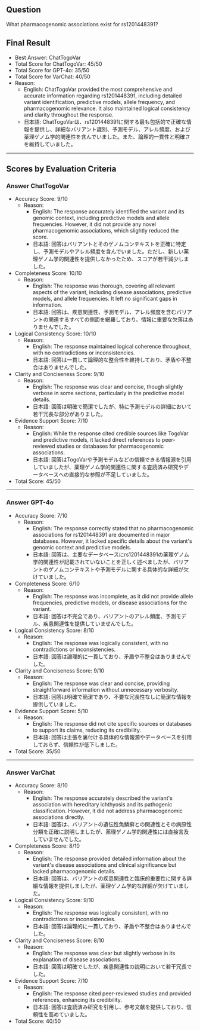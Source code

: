 ## Question

What pharmacogenomic associations exist for rs1201448391?

## Final Result

- Best Answer: ChatTogoVar
- Total Score for ChatTogoVar: 45/50
- Total Score for GPT-4o: 35/50
- Total Score for VarChat: 40/50
- Reason:
  - English: ChatTogoVar provided the most comprehensive and accurate information regarding rs1201448391, including detailed variant identification, predictive models, allele frequency, and pharmacogenomic relevance. It also maintained logical consistency and clarity throughout the response.
  - 日本語: ChatTogoVarは、rs1201448391に関する最も包括的で正確な情報を提供し、詳細なバリアント識別、予測モデル、アレル頻度、および薬理ゲノム学的関連性を含んでいました。また、論理的一貫性と明確さを維持していました。

---

## Scores by Evaluation Criteria

### Answer ChatTogoVar
- Accuracy Score: 9/10
  - Reason: 
    - English: The response accurately identified the variant and its genomic context, including predictive models and allele frequencies. However, it did not provide any novel pharmacogenomic associations, which slightly reduced the score.
    - 日本語: 回答はバリアントとそのゲノムコンテキストを正確に特定し、予測モデルやアレル頻度を含んでいました。ただし、新しい薬理ゲノム学的関連性を提供しなかったため、スコアが若干減少しました。
- Completeness Score: 10/10
  - Reason: 
    - English: The response was thorough, covering all relevant aspects of the variant, including disease associations, predictive models, and allele frequencies. It left no significant gaps in information.
    - 日本語: 回答は、疾患関連性、予測モデル、アレル頻度を含むバリアントの関連するすべての側面を網羅しており、情報に重要な欠落はありませんでした。
- Logical Consistency Score: 10/10
  - Reason: 
    - English: The response maintained logical coherence throughout, with no contradictions or inconsistencies.
    - 日本語: 回答は一貫して論理的な整合性を維持しており、矛盾や不整合はありませんでした。
- Clarity and Conciseness Score: 9/10
  - Reason: 
    - English: The response was clear and concise, though slightly verbose in some sections, particularly in the predictive model details.
    - 日本語: 回答は明確で簡潔でしたが、特に予測モデルの詳細において若干冗長な部分がありました。
- Evidence Support Score: 7/10
  - Reason: 
    - English: While the response cited credible sources like TogoVar and predictive models, it lacked direct references to peer-reviewed studies or databases for pharmacogenomic associations.
    - 日本語: 回答はTogoVarや予測モデルなどの信頼できる情報源を引用していましたが、薬理ゲノム学的関連性に関する査読済み研究やデータベースへの直接的な参照が不足していました。
- Total Score: 45/50

---

### Answer GPT-4o
- Accuracy Score: 7/10
  - Reason: 
    - English: The response correctly stated that no pharmacogenomic associations for rs1201448391 are documented in major databases. However, it lacked specific details about the variant's genomic context and predictive models.
    - 日本語: 回答は、主要なデータベースにrs1201448391の薬理ゲノム学的関連性が記載されていないことを正しく述べましたが、バリアントのゲノムコンテキストや予測モデルに関する具体的な詳細が欠けていました。
- Completeness Score: 6/10
  - Reason: 
    - English: The response was incomplete, as it did not provide allele frequencies, predictive models, or disease associations for the variant.
    - 日本語: 回答は不完全であり、バリアントのアレル頻度、予測モデル、疾患関連性を提供していませんでした。
- Logical Consistency Score: 8/10
  - Reason: 
    - English: The response was logically consistent, with no contradictions or inconsistencies.
    - 日本語: 回答は論理的に一貫しており、矛盾や不整合はありませんでした。
- Clarity and Conciseness Score: 9/10
  - Reason: 
    - English: The response was clear and concise, providing straightforward information without unnecessary verbosity.
    - 日本語: 回答は明確で簡潔であり、不要な冗長性なしに簡潔な情報を提供していました。
- Evidence Support Score: 5/10
  - Reason: 
    - English: The response did not cite specific sources or databases to support its claims, reducing its credibility.
    - 日本語: 回答は主張を裏付ける具体的な情報源やデータベースを引用しておらず、信頼性が低下しました。
- Total Score: 35/50

---

### Answer VarChat
- Accuracy Score: 8/10
  - Reason: 
    - English: The response accurately described the variant's association with hereditary ichthyosis and its pathogenic classification. However, it did not address pharmacogenomic associations directly.
    - 日本語: 回答は、バリアントの遺伝性魚鱗癬との関連性とその病原性分類を正確に説明しましたが、薬理ゲノム学的関連性には直接言及していませんでした。
- Completeness Score: 8/10
  - Reason: 
    - English: The response provided detailed information about the variant's disease associations and clinical significance but lacked pharmacogenomic details.
    - 日本語: 回答は、バリアントの疾患関連性と臨床的重要性に関する詳細な情報を提供しましたが、薬理ゲノム学的な詳細が欠けていました。
- Logical Consistency Score: 9/10
  - Reason: 
    - English: The response was logically consistent, with no contradictions or inconsistencies.
    - 日本語: 回答は論理的に一貫しており、矛盾や不整合はありませんでした。
- Clarity and Conciseness Score: 8/10
  - Reason: 
    - English: The response was clear but slightly verbose in its explanation of disease associations.
    - 日本語: 回答は明確でしたが、疾患関連性の説明において若干冗長でした。
- Evidence Support Score: 7/10
  - Reason: 
    - English: The response cited peer-reviewed studies and provided references, enhancing its credibility.
    - 日本語: 回答は査読済み研究を引用し、参考文献を提供しており、信頼性を高めていました。
- Total Score: 40/50